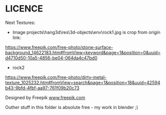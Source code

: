 
# LICENCE

Next Textures:

- Image projects\hang3d\res\3d-objects\env\rock1.jpg is crop from origin link:

https://www.freepik.com/free-photo/stone-surface-background_14622183.htm#fromView=keyword&page=1&position=0&uuid=d4710d50-10a5-4856-be04-064da4c47bd0

- rock2

https://www.freepik.com/free-photo/dirty-metal-texture_1025232.htm#fromView=search&page=1&position=18&uuid=42594b43-9bfd-4fbf-aa97-761f09b20c73

Designed by Freepik
www.freepik.com


Outher stuff in this folder is absolute free - my work in blender ;)
